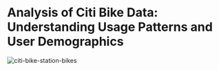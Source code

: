 # Analysis of Citi Bike Data: Understanding Usage Patterns and User Demographics
![citi-bike-station-bikes](picture/citi-bike-station-bikes.png)

